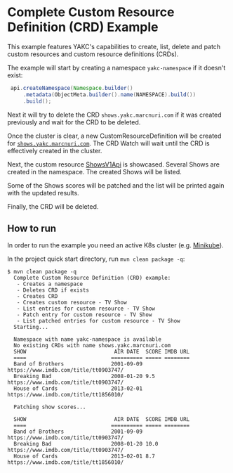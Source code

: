 # Complete Custom Resource Definition (CRD) Example

This example features YAKC's capabilities to create, list, delete and patch custom resources and
custom resource definitions (CRDs).

The example will start by creating a namespace `yakc-namespace` if it doesn't exist:
```java
 api.createNamespace(Namespace.builder()
     .metadata(ObjectMeta.builder().name(NAMESPACE).build())
     .build();
```

Next it will try to delete the CRD `shows.yakc.marcnuri.com` if it was created previously and
wait for the CRD to be deleted.

Once the cluster is clear, a new CustomResourceDefinition will be created for
[`shows.yakc.marcnuri.com`](src/main/java/com/marcnuri/yakc/quickstarts/Show.java).
The CRD Watch will wait until the CRD is effectively created in the cluster.

Next, the custom resource [ShowsV1Api](src/main/java/com/marcnuri/yakc/quickstarts/ShowsV1Api.java)
is showcased. Several Shows are created in the namespace. The created Shows will be listed.

Some of the Shows scores will be patched and the list will be printed again with the updated results.

Finally, the CRD will be deleted.

## How to run

In order to run the example you need an active K8s cluster
(e.g. [Minikube](https://kubernetes.io/docs/setup/learning-environment/minikube/)).

In the project quick start directory, run `mvn clean package -q`:

```shell script
$ mvn clean package -q
  Complete Custom Resource Definition (CRD) example:
   - Creates a namespace
   - Deletes CRD if exists
   - Creates CRD
   - Creates custom resource - TV Show
   - List entries for custom resource - TV Show
   - Patch entry for custom resource - TV Show
   - List patched entries for custom resource - TV Show
  Starting...
  
  Namespace with name yakc-namespace is available
  No existing CRDs with name shows.yakc.marcnuri.com
  SHOW                            AIR DATE  SCORE IMDB URL
  ====                           ========== ===== ========
  Band of Brothers               2001-09-09       https://www.imdb.com/title/tt0903747/
  Breaking Bad                   2008-01-20 9.5   https://www.imdb.com/title/tt0903747/
  House of Cards                 2013-02-01       https://www.imdb.com/title/tt1856010/
  
  Patching show scores...
  
  SHOW                            AIR DATE  SCORE IMDB URL
  ====                           ========== ===== ========
  Band of Brothers               2001-09-09       https://www.imdb.com/title/tt0903747/
  Breaking Bad                   2008-01-20 10.0  https://www.imdb.com/title/tt0903747/
  House of Cards                 2013-02-01 8.7   https://www.imdb.com/title/tt1856010/
  
```
